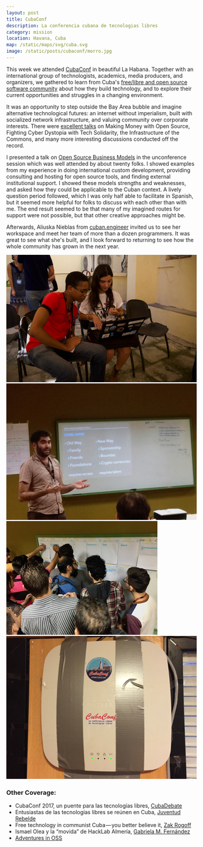 ```yaml
---
layout: post
title: CubaConf
description: La conferencia cubana de tecnologias libres
category: mission
location: Havana, Cuba
map: /static/maps/svg/cuba.svg
image: /static/posts/cubaconf/morro.jpg
---
```


This week we attended [CubaConf](http://www.cubaconf.org) in beautiful La Habana. Together with an international group of technologists, academics, media producers, and organizers, we gathered to learn from Cuba's [free/libre and open source software community](https://gutl.jovenclub.cu) about how they build technology, and to explore their current opportunities and struggles in a changing environment.

It was an opportunity to step outside the Bay Area bubble and imagine alternative technological futures: an internet without imperialism, built with socialized network infrastructure, and valuing community over corporate interests. There were [excellent talks](https://www.youtube.com/playlist?list=PL3bvPCw5QCLLUcuEmK_7bRuy843LCVotG) on Making Money with Open Source, Fighting Cyber Dystopia with Tech Solidarity, the Infrastructure of the Commons, and many more interesting discussions conducted off the record.

I presented a talk on [Open Source Business Models](/static/posts/cubaconf/OpenSourceBusinessModels.pdf) in the unconference session which was well attended by about twenty folks. I showed examples from my experience in doing international custom development, providing consulting and hosting for open source tools, and finding external institutional support. I showed these models strengths and weaknesses, and asked how they could be applicable to the Cuban context. A lively question period followed, which I was only half able to facilitate in Spanish, but it seemed more helpful for folks to discuss with each other than with me. The end result seemed to be that many of my imagined routes for support were not possible, but that other creative approaches might be.

Afterwards, Aliuska Nieblas from [cuban.engineer](https://aleph.engineering/excellentpeople/) invited us to see her workspace and meet her team of more than a dozen programmers. It was great to see what she's built, and I look forward to returning to see how the whole community has grown in the next year.

<div class="full">
  <div class="inline third left">
    <img src="/static/posts/cubaconf/discussion.jpg">
  </div>

  <div class="inline third left">
    <img src="/static/posts/cubaconf/talk.jpg">
  </div>
</div>

<div class="full">
  <div class="inline third left">
    <img src="/static/posts/cubaconf/scrum.jpg">
  </div>

  <div class="inline third left">
    <img src="/static/posts/cubaconf/wifi.jpg">
  </div>
</div>

### Other Coverage:

- CubaConf 2017, un puente para las tecnologías libres, [CubaDebate](http://www.cubadebate.cu/noticias/2017/11/15/cubaconf-2017-un-puente-para-las-tecnologias-libres/)
- Entusiastas de las tecnologías libres se reúnen en Cuba, [Juventud Rebelde](http://www.juventudrebelde.cu/cuba/2017-11-08/entusiastas-de-las-tecnologias-libres-se-reunen-en-cuba)
- Free technology in communist Cuba — you better believe it, [Zak Rogoff](https://medium.com/@zakkai/a-free-open-tech-community-in-cuba-not-laughable-bf07ace03972?next)
- Ismael Olea y la “movida” de HackLab Almería, [Gabriela M. Fernández](https://medium.com/@gabyfdez90/ismael-olea-y-la-movida-de-hacklab-almer%C3%ADa-b9e3decb54a7)
- [Adventures in OSS](https://www.adventuresinoss.com/2017/11/13/2017-cubaconf/)